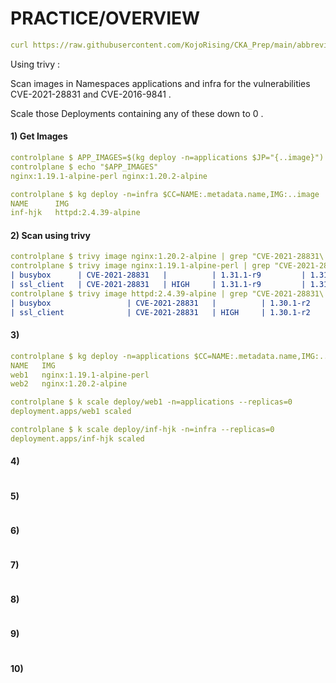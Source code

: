 # PRACTICE/OVERVIEW
```yaml
curl https://raw.githubusercontent.com/KojoRising/CKA_Prep/main/abbreviated_alias.sh > alias.sh && source alias.sh
```
Using trivy :

Scan images in Namespaces applications and infra for the vulnerabilities CVE-2021-28831 and CVE-2016-9841 .

Scale those Deployments containing any of these down to 0 .

#### 1) Get Images
```yaml
controlplane $ APP_IMAGES=$(kg deploy -n=applications $JP="{..image}")
controlplane $ echo "$APP_IMAGES"
nginx:1.19.1-alpine-perl nginx:1.20.2-alpine

controlplane $ kg deploy -n=infra $CC=NAME:.metadata.name,IMG:..image
NAME      IMG
inf-hjk   httpd:2.4.39-alpine
```

#### 2) Scan using trivy
```yaml
controlplane $ trivy image nginx:1.20.2-alpine | grep "CVE-2021-28831\|CVE-2016-9841"
controlplane $ trivy image nginx:1.19.1-alpine-perl | grep "CVE-2021-28831\|CVE-2016-9841"
| busybox      | CVE-2021-28831   |          | 1.31.1-r9         | 1.31.1-r10    | busybox: invalid free or segmentation |
| ssl_client   | CVE-2021-28831   | HIGH     | 1.31.1-r9         | 1.31.1-r10    | busybox: invalid free or segmentation |
controlplane $ trivy image httpd:2.4.39-alpine | grep "CVE-2021-28831\|CVE-2016-9841"
| busybox                 | CVE-2021-28831   |          | 1.30.1-r2         | 1.30.1-r5     | busybox: invalid free or segmentation |
| ssl_client              | CVE-2021-28831   | HIGH     | 1.30.1-r2         | 1.30.1-r5     | busybox: invalid free or segmentation |
```

#### 3)
```yaml
controlplane $ kg deploy -n=applications $CC=NAME:.metadata.name,IMG:..image
NAME   IMG
web1   nginx:1.19.1-alpine-perl
web2   nginx:1.20.2-alpine

controlplane $ k scale deploy/web1 -n=applications --replicas=0
deployment.apps/web1 scaled

controlplane $ k scale deploy/inf-hjk -n=infra --replicas=0
deployment.apps/inf-hjk scaled
```

#### 4)
```yaml

```

#### 5)
```yaml

```

#### 6)
```yaml

```

#### 7)
```yaml

```

#### 8)
```yaml

```

#### 9)
```yaml

```

#### 10)
```yaml

```

